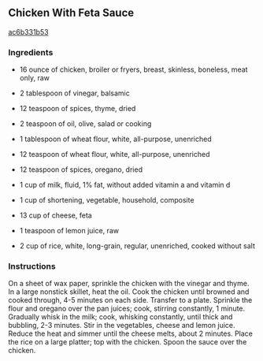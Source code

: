 ## Chicken With Feta Sauce

[ac6b331b53](http://www.food.com/recipe/chicken-with-feta-sauce-378623)

### Ingredients

 - 16 ounce of chicken, broiler or fryers, breast, skinless, boneless, meat only, raw

 - 2 tablespoon of vinegar, balsamic

 - 12 teaspoon of spices, thyme, dried

 - 2 teaspoon of oil, olive, salad or cooking

 - 1 tablespoon of wheat flour, white, all-purpose, unenriched

 - 12 teaspoon of wheat flour, white, all-purpose, unenriched

 - 12 teaspoon of spices, oregano, dried

 - 1 cup of milk, fluid, 1% fat, without added vitamin a and vitamin d

 - 1 cup of shortening, vegetable, household, composite

 - 13 cup of cheese, feta

 - 1 teaspoon of lemon juice, raw

 - 2 cup of rice, white, long-grain, regular, unenriched, cooked without salt

### Instructions

On a sheet of wax paper, sprinkle the chicken with the vinegar and thyme. In a large nonstick skillet, heat the oil. Cook the chicken until browned and cooked through, 4-5 minutes on each side. Transfer to a plate. Sprinkle the flour and oregano over the pan juices; cook, stirring constantly, 1 minute. Gradually whisk in the milk; cook, whisking constantly, until thick and bubbling, 2-3 minutes. Stir in the vegetables, cheese and lemon juice. Reduce the heat and simmer until the cheese melts, about 2 minutes. Place the rice on a large platter; top with the chicken. Spoon the sauce over the chicken.